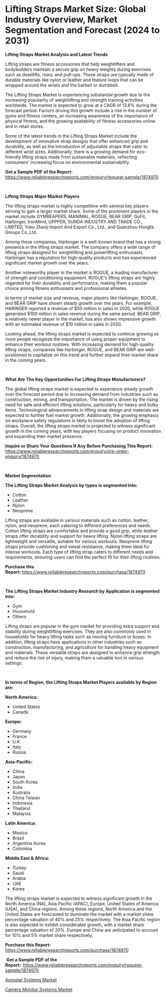 <p><h1>Lifting Straps Market Size: Global Industry Overview, Market Segmentation and Forecast (2024 to 2031)</h1></p><p><strong>Lifting Straps Market Analysis and Latest Trends</strong></p>
<p><p>Lifting straps are fitness accessories that help weightlifters and bodybuilders maintain a secure grip on heavy weights during exercises such as deadlifts, rows, and pull-ups. These straps are typically made of durable materials like nylon or leather and feature loops that can be wrapped around the wrists and the barbell or dumbbell.</p><p>The Lifting Straps Market is experiencing substantial growth due to the increasing popularity of weightlifting and strength training activities worldwide. The market is expected to grow at a CAGR of 13.6% during the forecast period. Factors driving this growth include a rise in the number of gyms and fitness centers, an increasing awareness of the importance of physical fitness, and the growing availability of fitness accessories online and in retail stores.</p><p>Some of the latest trends in the Lifting Straps Market include the development of innovative strap designs that offer enhanced grip and durability, as well as the introduction of adjustable straps that cater to different wrist sizes. Additionally, there is a growing demand for eco-friendly lifting straps made from sustainable materials, reflecting consumers' increasing focus on environmental sustainability.</p></p>
<p><strong>Get a Sample PDF of the Report:&nbsp;</strong> <a href="https://www.reliableresearchreports.com/enquiry/request-sample/1874970">https://www.reliableresearchreports.com/enquiry/request-sample/1874970</a></p>
<p>&nbsp;</p>
<p><strong>Lifting Straps Major Market Players</strong></p>
<p><p>The lifting straps market is highly competitive with several key players striving to gain a larger market share. Some of the prominent players in the market include GYMREAPERS, MANIMAL, ROGUE, BEAR GRIP, GoFit, Harbinger, IronMind, UPPPER, SUNDA INDUSTRY AND TRADE CO., LIMITED, Yiwu Zhanji Import And Export Co., Ltd., and Quanzhou Hongfa Groups Co.,Ltd.</p><p>Among these companies, Harbinger is a well-known brand that has a strong presence in the lifting straps market. The company offers a wide range of lifting straps designed for weightlifting and powerlifting enthusiasts. Harbinger has a reputation for high-quality products and has experienced significant market growth over the years.</p><p>Another noteworthy player in the market is ROGUE, a leading manufacturer of strength and conditioning equipment. ROGUE's lifting straps are highly regarded for their durability and performance, making them a popular choice among fitness enthusiasts and professional athletes.</p><p>In terms of market size and revenue, major players like Harbinger, ROGUE, and BEAR GRIP have shown steady growth over the years. For example, HARINGER reported a revenue of $50 million in sales in 2020, while ROGUE generated $100 million in sales revenue during the same period. BEAR GRIP, a relatively newer player in the market, has also shown impressive growth with an estimated revenue of $10 million in sales in 2020.</p><p>Looking ahead, the lifting straps market is expected to continue growing as more people recognize the importance of using proper equipment to enhance their workout routines. With increasing demand for high-quality lifting straps, companies like Harbinger, ROGUE, and BEAR GRIP are well-positioned to capitalize on this trend and further expand their market share in the coming years.</p></p>
<p>&nbsp;</p>
<p><strong>What Are The Key Opportunities For Lifting Straps Manufacturers?</strong></p>
<p><p>The global lifting straps market is expected to experience steady growth over the forecast period due to increasing demand from industries such as construction, mining, and transportation. The market is driven by the rising need for safe and efficient lifting solutions, particularly for heavy and bulky items. Technological advancements in lifting strap design and materials are expected to further fuel market growth. Additionally, the growing emphasis on workplace safety regulations is likely to boost the adoption of lifting straps. Overall, the lifting straps market is projected to witness significant growth in the coming years, with key players focusing on product innovation and expanding their market presence.</p></p>
<p><strong>Inquire or Share Your Questions If Any Before Purchasing This Report:</strong> <a href="https://www.reliableresearchreports.com/enquiry/pre-order-enquiry/1874970">https://www.reliableresearchreports.com/enquiry/pre-order-enquiry/1874970</a></p>
<p>&nbsp;</p>
<p><strong>Market Segmentation</strong></p>
<p><strong>The Lifting Straps Market Analysis by types is segmented into:</strong></p>
<p><ul><li>Cotton</li><li>Leather</li><li>Nylon</li><li>Neoprene</li></ul></p>
<p><p>Lifting straps are available in various materials such as cotton, leather, nylon, and neoprene, each catering to different preferences and needs. Cotton lifting straps are comfortable and provide a good grip, while leather straps offer durability and support for heavy lifting. Nylon lifting straps are lightweight and versatile, suitable for various workouts. Neoprene lifting straps provide cushioning and sweat resistance, making them ideal for intense workouts. Each type of lifting strap caters to different needs and requirements, ensuring users can find the perfect fit for their lifting routines.</p></p>
<p><strong>Purchase this Report:&nbsp;</strong><a href="https://www.reliableresearchreports.com/purchase/1874970">https://www.reliableresearchreports.com/purchase/1874970</a></p>
<p>&nbsp;</p>
<p><strong>The Lifting Straps Market Industry Research by Application is segmented into:</strong></p>
<p><ul><li>Gym</li><li>Household</li><li>Others</li></ul></p>
<p><p>Lifting straps are popular in the gym market for providing extra support and stability during weightlifting exercises. They are also commonly used in households for heavy lifting tasks such as moving furniture or boxes. In addition, lifting straps have applications in other industries such as construction, manufacturing, and agriculture for handling heavy equipment and materials. These versatile straps are designed to enhance grip strength and reduce the risk of injury, making them a valuable tool in various settings.</p></p>
<p>&nbsp;</p>
<p><strong>In terms of Region, the Lifting Straps Market Players available by Region are:</strong></p>
<p>
    <p> <strong> North America: </strong>
        <ul>
            <li>United States</li>
            <li>Canada</li>
        </ul>
        </p> 
    <p> <strong> Europe: </strong>
        <ul>
            <li>Germany</li>
            <li>France</li>
            <li>U.K.</li>
            <li>Italy</li>
            <li>Russia</li>
        </ul>
        </p> 
    <p> <strong> Asia-Pacific: </strong>
        <ul>
            <li>China</li>
            <li>Japan</li>
            <li>South Korea</li>
            <li>India</li>
            <li>Australia</li>
            <li>China Taiwan</li>
            <li>Indonesia</li>
            <li>Thailand</li>
            <li>Malaysia</li>
        </ul>
        </p> 
    <p> <strong> Latin America: </strong>
        <ul>
            <li>Mexico</li>
            <li>Brazil</li>
            <li>Argentina Korea</li>
            <li>Colombia</li>
        </ul>
        </p> 
    <p> <strong> Middle East & Africa: </strong>
        <ul>
            <li>Turkey</li>
            <li>Saudi</li>
            <li>Arabia</li>
            <li>UAE</li>
            <li>Korea</li>
        </ul>
    </p>
    </p>
<p><p>The lifting straps market is expected to witness significant growth in the North America (NA), Asia Pacific (APAC), Europe, United States of America (USA), and China regions. Among these regions, North America and the United States are forecasted to dominate the market with a market share percentage valuation of 40% and 25% respectively. The Asia Pacific region is also expected to exhibit considerable growth, with a market share percentage valuation of 20%. Europe and China are anticipated to account for 10% and 5% market share respectively.</p></p>
<p><strong>Purchase this Report: </strong><a href="https://www.reliableresearchreports.com/purchase/1874970">https://www.reliableresearchreports.com/purchase/1874970</a></p>
<p>&nbsp;<strong>Get a Sample PDF of the Report:&nbsp;&nbsp;</strong><a href="https://www.reliableresearchreports.com/enquiry/request-sample/1874970">https://www.reliableresearchreports.com/enquiry/request-sample/1874970</a></p>
<p><strong></strong></p>
<p><p><a href="https://view.publitas.com/reportprime-1/global-aerostat-systems-market-size-and-market-trends-insights-and-projections-from-2024-to-2031/">Aerostat Systems Market</a></p><p><a href="https://woozy-pyroraptor-a1f.notion.site/Camera-Monitor-Systems-Market-Offers-Provide-Insightful-Data-for-the-Time-Period-from-2024-to-2031-a-9fa22b4806224fcbbb49ced7e246d8c9">Camera Monitor Systems Market</a></p></p>